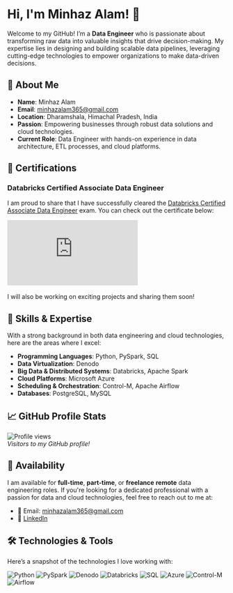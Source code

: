 # Hi, I'm Minhaz Alam! 👋

Welcome to my GitHub! I’m a **Data Engineer** who is passionate about transforming raw data into valuable insights that drive decision-making. My expertise lies in designing and building scalable data pipelines, leveraging cutting-edge technologies to empower organizations to make data-driven decisions.

## 🚀 About Me
- **Name**: Minhaz Alam
- **Email**: [minhazalam365@gmail.com](mailto:minhazalam365@gmail.com)
- **Location**: Dharamshala, Himachal Pradesh, India
- **Passion**: Empowering businesses through robust data solutions and cloud technologies.
- **Current Role**: Data Engineer with hands-on experience in data architecture, ETL processes, and cloud platforms.

## 🎯 Certifications
<!--I am currently working on getting certified in **Databricks Data Engineer Associate** to further sharpen my skills and stay updated with modern data engineering practices.-->
### Databricks Certified Associate Data Engineer

I am proud to share that I have successfully cleared the [Databricks Certified Associate Data Engineer](https://credentials.databricks.com/d9a3e90d-ea80-4b86-b7e2-4b2c981eed26#acc.dgFG2Z6c) exam. You can check out the certificate below:

![Databricks Certification](https://github.com/minhazalam/certificates/blob/main/imol0tdv_1741602421664.pdf)

I will also be working on exciting projects and sharing them soon!

## 💼 Skills & Expertise
With a strong background in both data engineering and cloud technologies, here are the areas where I excel:
- **Programming Languages**: Python, PySpark, SQL
- **Data Virtualization**: Denodo
- **Big Data & Distributed Systems**: Databricks, Apache Spark
- **Cloud Platforms**: Microsoft Azure
- **Scheduling & Orchestration**: Control-M, Apache Airflow
- **Databases**: PostgreSQL, MySQL
<!--
## 💡 Projects & Experience
I’ve worked on numerous projects ranging from data warehouse architecture to real-time data processing using cloud platforms. My goal is always to design solutions that scale with the needs of the business while maintaining a high standard of performance and reliability.-->

<!--
## 📂 Projects
- Project Name: Description goes here. [GitHub Repository](https://github.com/minhazalam/project-repo)
- More projects will be added here when completed.

-->

## 📈 GitHub Profile Stats
![Profile views](https://komarev.com/ghpvc/?username=minhazalam&color=blue&style=flat-square)  
*Visitors to my GitHub profile!*
<!--
## 🌐 Get In Touch
Feel free to connect with me or explore collaboration opportunities:-->
## 🌟 Availability
I am available for **full-time**, **part-time**, or **freelance** **remote** data engineering roles. If you're looking for a dedicated professional with a passion for data and cloud technologies, feel free to reach out to me at:
- 📧 Email: [minhazalam365@gmail.com](mailto:minhazalam365@gmail.com)
- 💼 [LinkedIn](https://www.linkedin.com/in/alam)

## 🛠️ Technologies & Tools
Here’s a snapshot of the technologies I love working with:

![Python](https://img.shields.io/badge/Python-3776AB?style=flat&logo=python&logoColor=white)
![PySpark](https://img.shields.io/badge/PySpark-E25A1C?style=flat&logo=apachespark&logoColor=white)
![Denodo](https://img.shields.io/badge/Denodo-505759?style=flat&logo=denodo&logoColor=white)
![Databricks](https://img.shields.io/badge/Databricks-E25A1C?style=flat&logo=databricks&logoColor=white)
![SQL](https://img.shields.io/badge/SQL-336791?style=flat&logo=postgresql&logoColor=white)
![Azure](https://img.shields.io/badge/Azure-0089D6?style=flat&logo=microsoftazure&logoColor=white)
![Control-M](https://img.shields.io/badge/Control--M-0033A0?style=flat&logo=control-m&logoColor=white)
![Airflow](https://img.shields.io/badge/Airflow-017CEE?style=flat&logo=apacheairflow&logoColor=white)
